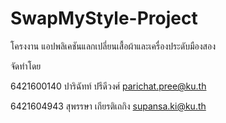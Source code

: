 # SwapMyStyle-Project
โครงงาน แอปพลิเคชันแลกเปลี่ยนเสื้อผ้าและเครื่องประดับมืองสอง

จัดทำโดย

6421600140 ปาริฉัทท์ ปรีดีวงศ์ parichat.pree@ku.th

6421604943 สุพรรษา เกียรติเถกิง supansa.ki@ku.th
